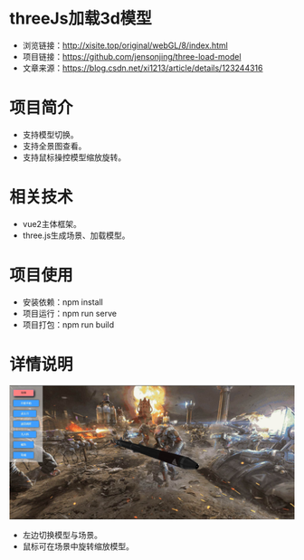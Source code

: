 # threeJs加载3d模型
* 浏览链接：http://xisite.top/original/webGL/8/index.html
* 项目链接：https://github.com/jensonjing/three-load-model
* 文章来源：https://blog.csdn.net/xi1213/article/details/123244316
# 项目简介
* 支持模型切换。
* 支持全景图查看。
* 支持鼠标操控模型缩放旋转。
# 相关技术
* vue2主体框架。
* three.js生成场景、加载模型。
# 项目使用
* 安装依赖：npm install
* 项目运行：npm run serve
* 项目打包：npm run build
# 详情说明
![img](./mdImg/1.jpg)
* 左边切换模型与场景。
* 鼠标可在场景中旋转缩放模型。